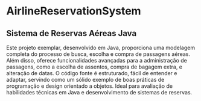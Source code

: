 # AirlineReservationSystem

## Sistema de Reservas Aéreas Java

Este projeto exemplar, desenvolvido em Java, proporciona uma modelagem
completa do processo de busca, escolha e compra de passagens aéreas.
Além disso, oferece funcionalidades avançadas para a administração de passagens,
como a escolha de assentos, compra de bagagem extra, e alteração de datas.
O código fonte é estruturado, fácil de entender e adaptar, servindo como um
sólido exemplo de boas práticas de programação e design orientado a objetos.
Ideal para avaliação de habilidades técnicas em Java e desenvolvimento de sistemas de reservas.
